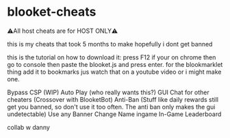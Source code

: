 # blooket-cheats
⚠️All host cheats are for HOST ONLY⚠️

this is my cheats that took 5 months to make hopefully i dont get banned 

this is the tutorial on how to download it:
press F12 if your on chrome then go to console then paste the blooket.js and press enter. for the blookmarklet thing add it to bookmarks jus watch that on a youtube video
or i might make one.



Bypass CSP (WIP)
 Auto Play (who really wants this?)
 GUI Chat for other cheaters (Crossover with BlooketBot)
 Anti-Ban (Stuff like daily rewards still get you banned, so don't use it too often. The anti ban only makes the gui undetectable)
 Use any Banner
 Change Name ingame
 In-Game Leaderboard

 
 
 
 
 
 
 
 
 
 
 
 
 
 
 
 
 
 
 
 
 
 
 
 
 
 
 
 
 
 
 
 
 
 
 
 
 
 
 
 
 
 
 
 
 
 
 
 
 
 
 
 
 
 
 
 
 
 
 
 
 
 
 
 
 
 
 
 
 
 
 
 
 
 
 
 
 
 
 collab w danny
